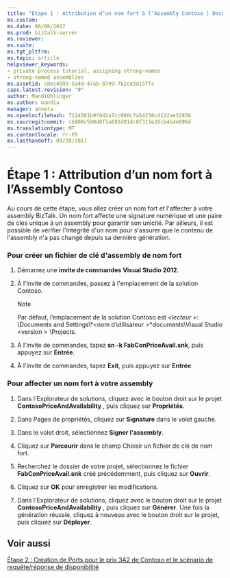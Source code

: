 ```yaml
---
title: "Étape 1 : Attribution d’un nom fort à l’Assembly Contoso | Documents Microsoft"
ms.custom: 
ms.date: 06/08/2017
ms.prod: biztalk-server
ms.reviewer: 
ms.suite: 
ms.tgt_pltfrm: 
ms.topic: article
helpviewer_keywords:
- private process tutorial, assigning strong-names
- strong-named assemblies
ms.assetid: c8ec4593-5a4d-47ab-8799-7b2cd3d15ffc
caps.latest.revision: "9"
author: MandiOhlinger
ms.author: mandia
manager: anneta
ms.openlocfilehash: 7124561b9f842a7cc980c7a54230cd122ae32856
ms.sourcegitcommit: cb908c540d8f1a692d01dc8f313e16cb4b4e696d
ms.translationtype: MT
ms.contentlocale: fr-FR
ms.lasthandoff: 09/20/2017
---
```

# <a name="step-1-assigning-a-strong-name-to-the-contoso-assembly"></a>Étape 1 : Attribution d’un nom fort à l’Assembly Contoso
Au cours de cette étape, vous allez créer un nom fort et l'affecter à votre assembly BizTalk. Un nom fort affecte une signature numérique et une paire de clés unique à un assembly pour garantir son unicité. Par ailleurs, il est possible de vérifier l'intégrité d'un nom pour s'assurer que le contenu de l'assembly n'a pas changé depuis sa dernière génération.  
  
### <a name="to-create-a-strong-name-assembly-key-file"></a>Pour créer un fichier de clé d'assembly de nom fort  
  
1.  Démarrez une **invite de commandes Visual Studio 2012**.  
  
2.  À l'invite de commandes, passez à l'emplacement de la solution Contoso.  
  
    > [!NOTE]
    >  Par défaut, l’emplacement de la solution Contoso est  *\<lecteur >*: \Documents and Settings\\*\<nom d’utilisateur >*documents\Visual Studio \<version > \Projects.  
  
3.  À l'invite de commandes, tapez **sn -k FabConPriceAvail.snk**, puis appuyez sur **Entrée**.  
  
4.  À l'invite de commandes, tapez **Exit**, puis appuyez sur **Entrée**.  
  
### <a name="to-assign-a-strong-name-to-your-assembly"></a>Pour affecter un nom fort à votre assembly  
  
1.  Dans l'Explorateur de solutions, cliquez avec le bouton droit sur le projet **ContosoPriceAndAvailability** , puis cliquez sur **Propriétés**.  
  
2.  Dans Pages de propriétés, cliquez sur **Signature** dans le volet gauche.  
  
3.  Dans le volet droit, sélectionnez **Signer l'assembly**.  
  
4.  Cliquez sur **Parcourir** dans le champ Choisir un fichier de clé de nom fort.  
  
5.  Recherchez le dossier de votre projet, sélectionnez le fichier **FabConPriceAvail.snk** créé précédemment, puis cliquez sur **Ouvrir**.  
  
6.  Cliquez sur **OK** pour enregistrer les modifications.  
  
7.  Dans l'Explorateur de solutions, cliquez avec le bouton droit sur le projet **ContosoPriceAndAvailability** , puis cliquez sur **Générer**. Une fois la génération réussie, cliquez à nouveau avec le bouton droit sur le projet, puis cliquez sur **Déployer**.  
  
## <a name="see-also"></a>Voir aussi  
 [Étape 2 : Création de Ports pour le prix 3A2 de Contoso et le scénario de requête/réponse de disponibilité](step-2-create-ports-for-contoso-3a2-price-and-availability-query.md)